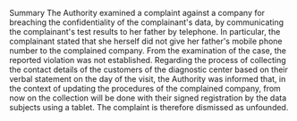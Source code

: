 Summary
The Authority examined a complaint against a company for breaching the confidentiality of the complainant's data, by communicating the complainant's test results to her father by telephone. In particular, the complainant stated that she herself did not give her father's mobile phone number to the complained company. From the examination of the case, the reported violation was not established. Regarding the process of collecting the contact details of the customers of the diagnostic center based on their verbal statement on the day of the visit, the Authority was informed that, in the context of updating the procedures of the complained company, from now on the collection will be done with their signed registration by the data subjects using a tablet. The complaint is therefore dismissed as unfounded.
